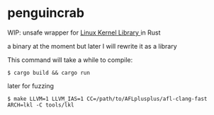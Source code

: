 # penguincrab

WIP: unsafe wrapper for [Linux Kernel Library ](https://github.com/lkl/linux.git) in Rust

a binary at the moment but later I will rewrite it as a library

This command will take a while to compile:
``` 
$ cargo build && cargo run
```
later for fuzzing
```
$ make LLVM=1 LLVM_IAS=1 CC=/path/to/AFLplusplus/afl-clang-fast ARCH=lkl -C tools/lkl
```
